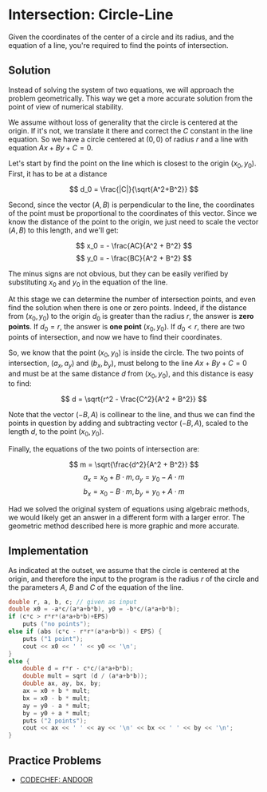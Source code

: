 # Intersection: Circle-Line

Given the coordinates of the center of a circle and its radius, and the equation of a line, you're required to find the points of intersection.

## Solution

Instead of solving the system of two equations, we will approach the problem geometrically. This way we get a more accurate solution from the point of view of numerical stability.

We assume without loss of generality that the circle is centered at the origin. If it's not, we translate it there and correct the $C$ constant in the line equation. So we have a circle centered at $(0,0)$ of radius $r$ and a line with equation $Ax+By+C=0$.

Let's start by find the point on the line which is closest to the origin $(x_0, y_0)$. First, it has to be at a distance

$$ d_0 = \frac{|C|}{\sqrt{A^2+B^2}} $$

Second, since the vector $(A, B)$ is perpendicular to the line, the coordinates of the point must be proportional to the coordinates of this vector. Since we know the distance of the point to the origin, we just need to scale the vector $(A, B)$ to this length, and we'll get:

$$ x_0 = - \frac{AC}{A^2 + B^2} $$
$$ y_0 = - \frac{BC}{A^2 + B^2} $$

The minus signs are not obvious, but they can be easily verified by substituting $x_0$ and $y_0$ in the equation of the line.

At this stage we can determine the number of intersection points, and even find the solution when there is one or zero points. Indeed, if the distance from $(x_0, y_0)$ to the origin $d_0$ is greater than the radius $r$, the answer is **zero points**. If $d_0=r$, the answer is **one point** $(x_0, y_0)$. If $d_0<r$, there are two points of intersection, and now we have to find their coordinates.

So, we know that the point $(x_0, y_0)$ is inside the circle. The two points of intersection, $(a_x, a_y)$ and $(b_x, b_y)$, must belong to the line $Ax+By+C=0$ and must be at the same distance $d$ from $(x_0, y_0)$, and this distance is easy to find:

$$ d = \sqrt{r^2 - \frac{C^2}{A^2 + B^2}} $$

Note that the vector $(-B, A)$ is collinear to the line, and thus we can find the points in question by adding and subtracting  vector $(-B,A)$, scaled to the length $d$, to the point $(x_0, y_0)$.

Finally, the equations of the two points of intersection are:

$$ m = \sqrt{\frac{d^2}{A^2 + B^2}} $$
$$ a_x = x_0 + B \cdot m, a_y = y_0 - A \cdot m $$
$$ b_x = x_0 - B \cdot m, b_y = y_0 + A \cdot m $$

Had we solved the original system of equations using algebraic methods, we would likely get an answer in a different form with a larger error. The geometric method described here is more graphic and more accurate.

## Implementation

As indicated at the outset, we assume that the circle is centered at the origin, and therefore the input to the program is the radius $r$ of the circle and the parameters $A$, $B$ and $C$ of the equation of the line.

```cpp
double r, a, b, c; // given as input
double x0 = -a*c/(a*a+b*b), y0 = -b*c/(a*a+b*b);
if (c*c > r*r*(a*a+b*b)+EPS)
    puts ("no points");
else if (abs (c*c - r*r*(a*a+b*b)) < EPS) {
    puts ("1 point");
    cout << x0 << ' ' << y0 << '\n';
}
else {
    double d = r*r - c*c/(a*a+b*b);
    double mult = sqrt (d / (a*a+b*b));
    double ax, ay, bx, by;
    ax = x0 + b * mult;
    bx = x0 - b * mult;
    ay = y0 - a * mult;
    by = y0 + a * mult;
    puts ("2 points");
    cout << ax << ' ' << ay << '\n' << bx << ' ' << by << '\n';
}
```

## Practice Problems

- [CODECHEF: ANDOOR](https://www.codechef.com/problems/ANDOOR)

